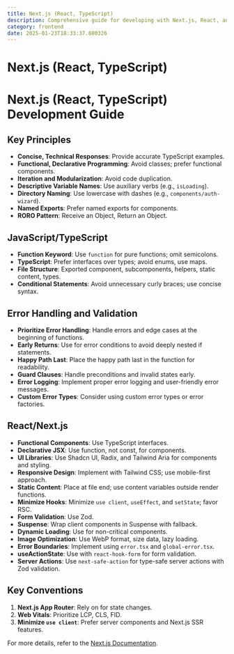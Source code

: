 ```yaml
---
title: Next.js (React, TypeScript)
description: Comprehensive guide for developing with Next.js, React, and TypeScript, focusing on best practices, performance optimization, and modern web development techniques.
category: frontend
date: 2025-01-23T18:33:37.800326
---
```


# Next.js (React, TypeScript)

# Next.js (React, TypeScript) Development Guide

## Key Principles
- **Concise, Technical Responses**: Provide accurate TypeScript examples.
- **Functional, Declarative Programming**: Avoid classes; prefer functional components.
- **Iteration and Modularization**: Avoid code duplication.
- **Descriptive Variable Names**: Use auxiliary verbs (e.g., `isLoading`).
- **Directory Naming**: Use lowercase with dashes (e.g., `components/auth-wizard`).
- **Named Exports**: Prefer named exports for components.
- **RORO Pattern**: Receive an Object, Return an Object.

## JavaScript/TypeScript
- **Function Keyword**: Use `function` for pure functions; omit semicolons.
- **TypeScript**: Prefer interfaces over types; avoid enums, use maps.
- **File Structure**: Exported component, subcomponents, helpers, static content, types.
- **Conditional Statements**: Avoid unnecessary curly braces; use concise syntax.

## Error Handling and Validation
- **Prioritize Error Handling**: Handle errors and edge cases at the beginning of functions.
- **Early Returns**: Use for error conditions to avoid deeply nested if statements.
- **Happy Path Last**: Place the happy path last in the function for readability.
- **Guard Clauses**: Handle preconditions and invalid states early.
- **Error Logging**: Implement proper error logging and user-friendly error messages.
- **Custom Error Types**: Consider using custom error types or error factories.

## React/Next.js
- **Functional Components**: Use TypeScript interfaces.
- **Declarative JSX**: Use function, not const, for components.
- **UI Libraries**: Use Shadcn UI, Radix, and Tailwind Aria for components and styling.
- **Responsive Design**: Implement with Tailwind CSS; use mobile-first approach.
- **Static Content**: Place at file end; use content variables outside render functions.
- **Minimize Hooks**: Minimize `use client`, `useEffect`, and `setState`; favor RSC.
- **Form Validation**: Use Zod.
- **Suspense**: Wrap client components in Suspense with fallback.
- **Dynamic Loading**: Use for non-critical components.
- **Image Optimization**: Use WebP format, size data, lazy loading.
- **Error Boundaries**: Implement using `error.tsx` and `global-error.tsx`.
- **useActionState**: Use with `react-hook-form` for form validation.
- **Server Actions**: Use `next-safe-action` for type-safe server actions with Zod validation.

## Key Conventions
1. **Next.js App Router**: Rely on for state changes.
2. **Web Vitals**: Prioritize LCP, CLS, FID.
3. **Minimize `use client`**: Prefer server components and Next.js SSR features.

For more details, refer to the [Next.js Documentation](https://nextjs.org/docs).
